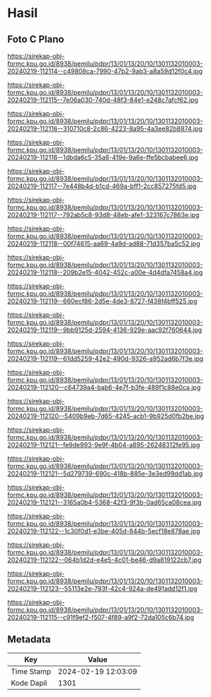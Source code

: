 # Hasil

## Foto C Plano

https://sirekap-obj-formc.kpu.go.id/8938/pemilu/pdpr/13/01/13/20/10/1301132010003-20240219-112114--c49808ca-7990-47b2-9ab3-a8a59d12f0c4.jpg

https://sirekap-obj-formc.kpu.go.id/8938/pemilu/pdpr/13/01/13/20/10/1301132010003-20240219-112115--7e06a030-740d-48f3-84e1-e248c7afcf62.jpg

https://sirekap-obj-formc.kpu.go.id/8938/pemilu/pdpr/13/01/13/20/10/1301132010003-20240219-112116--310710c8-2c86-4223-8a95-4a3ee82b8874.jpg

https://sirekap-obj-formc.kpu.go.id/8938/pemilu/pdpr/13/01/13/20/10/1301132010003-20240219-112116--1dbda6c5-35a6-419e-9a6e-ffe5bcbabee6.jpg

https://sirekap-obj-formc.kpu.go.id/8938/pemilu/pdpr/13/01/13/20/10/1301132010003-20240219-112117--7e448b4d-b1cd-469a-bff1-2cc857275fd5.jpg

https://sirekap-obj-formc.kpu.go.id/8938/pemilu/pdpr/13/01/13/20/10/1301132010003-20240219-112117--792ab5c8-93d8-48eb-afe1-323167c7863e.jpg

https://sirekap-obj-formc.kpu.go.id/8938/pemilu/pdpr/13/01/13/20/10/1301132010003-20240219-112118--00f74615-aa69-4a9d-ad88-71d357ba5c52.jpg

https://sirekap-obj-formc.kpu.go.id/8938/pemilu/pdpr/13/01/13/20/10/1301132010003-20240219-112118--209b2e15-4042-452c-a00e-4d4dfa7458a4.jpg

https://sirekap-obj-formc.kpu.go.id/8938/pemilu/pdpr/13/01/13/20/10/1301132010003-20240219-112119--660ecf86-2d5e-4de3-8727-f438f4bff525.jpg

https://sirekap-obj-formc.kpu.go.id/8938/pemilu/pdpr/13/01/13/20/10/1301132010003-20240219-112119--9bb9125d-2594-4136-929e-aac92f760644.jpg

https://sirekap-obj-formc.kpu.go.id/8938/pemilu/pdpr/13/01/13/20/10/1301132010003-20240219-112119--61dd5259-42e2-490d-9326-a952ad6b7f3e.jpg

https://sirekap-obj-formc.kpu.go.id/8938/pemilu/pdpr/13/01/13/20/10/1301132010003-20240219-112120--c64739a4-bab6-4e7f-b3fe-489f1c88e0ca.jpg

https://sirekap-obj-formc.kpu.go.id/8938/pemilu/pdpr/13/01/13/20/10/1301132010003-20240219-112120--5409b9eb-7d65-4245-acb1-9b925d0fb2be.jpg

https://sirekap-obj-formc.kpu.go.id/8938/pemilu/pdpr/13/01/13/20/10/1301132010003-20240219-112121--fe9de993-9e9f-4b04-a895-26248312fe95.jpg

https://sirekap-obj-formc.kpu.go.id/8938/pemilu/pdpr/13/01/13/20/10/1301132010003-20240219-112121--5d279739-690c-418b-885e-3e3ed99dd1ab.jpg

https://sirekap-obj-formc.kpu.go.id/8938/pemilu/pdpr/13/01/13/20/10/1301132010003-20240219-112121--3165a0b4-5368-42f3-9f3b-0ad65ca08cea.jpg

https://sirekap-obj-formc.kpu.go.id/8938/pemilu/pdpr/13/01/13/20/10/1301132010003-20240219-112122--1c30f0d1-e3be-405d-844b-5ecf18e878ae.jpg

https://sirekap-obj-formc.kpu.go.id/8938/pemilu/pdpr/13/01/13/20/10/1301132010003-20240219-112122--064b1d2d-e4e5-4c01-be46-d9a819122cb7.jpg

https://sirekap-obj-formc.kpu.go.id/8938/pemilu/pdpr/13/01/13/20/10/1301132010003-20240219-112123--55113e2e-793f-42c4-924a-de491add12f1.jpg

https://sirekap-obj-formc.kpu.go.id/8938/pemilu/pdpr/13/01/13/20/10/1301132010003-20240219-112115--c91f9ef2-f507-4f89-a9f2-72da105c6b74.jpg


## Metadata

| Key        | Value               |
| ---------- | ------------------- |
| Time Stamp | 2024-02-19 12:03:09 |
| Kode Dapil | 1301                |



